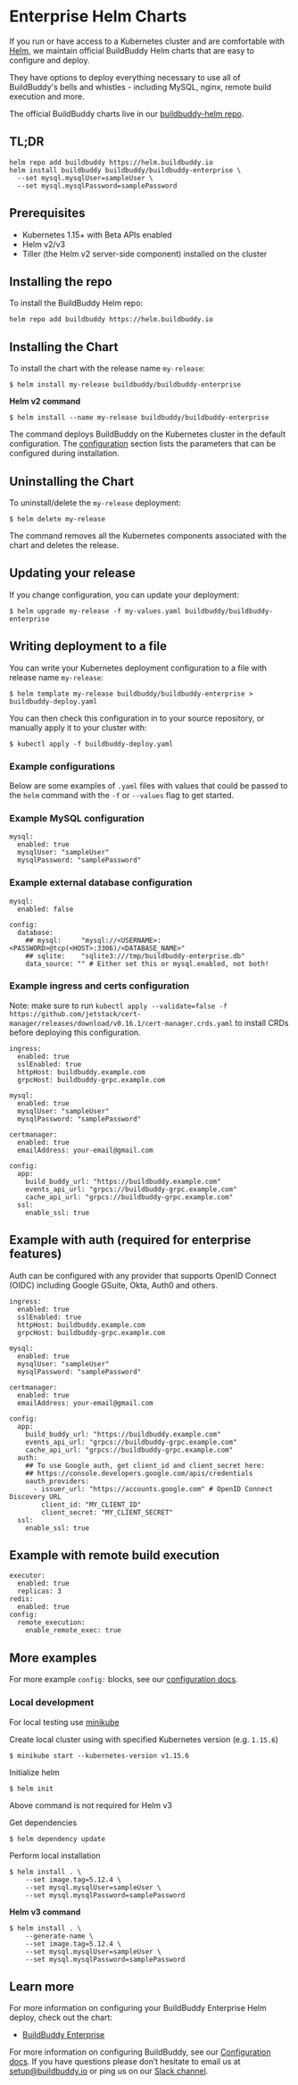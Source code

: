 <!--
{
  "name": "Enterprise Helm Charts",
  "category": "5f84be4816a467581a4ca066",
  "priority": 600
}
-->

# Enterprise Helm Charts

If you run or have access to a Kubernetes cluster and are comfortable with [Helm](https://helm.sh/), we maintain official BuildBuddy Helm charts that are easy to configure and deploy.

They have options to deploy everything necessary to use all of BuildBuddy's bells and whistles - including MySQL, nginx, remote build execution and more.

The official BuildBuddy charts live in our [buildbuddy-helm repo](https://github.com/buildbuddy-io/buildbuddy-helm).

## TL;DR

```
helm repo add buildbuddy https://helm.buildbuddy.io
helm install buildbuddy buildbuddy/buildbuddy-enterprise \
  --set mysql.mysqlUser=sampleUser \
  --set mysql.mysqlPassword=samplePassword
```

## Prerequisites

- Kubernetes 1.15+ with Beta APIs enabled
- Helm v2/v3
- Tiller (the Helm v2 server-side component) installed on the cluster

## Installing the repo

To install the BuildBuddy Helm repo:

```
helm repo add buildbuddy https://helm.buildbuddy.io
```

## Installing the Chart

To install the chart with the release name `my-release`:

```
$ helm install my-release buildbuddy/buildbuddy-enterprise
```

**Helm v2 command**

```
$ helm install --name my-release buildbuddy/buildbuddy-enterprise
```

The command deploys BuildBuddy on the Kubernetes cluster in the default configuration. The [configuration](#configuration)
section lists the parameters that can be configured during installation.

## Uninstalling the Chart

To uninstall/delete the `my-release` deployment:

```
$ helm delete my-release
```

The command removes all the Kubernetes components associated with the chart and deletes the release.

## Updating your release

If you change configuration, you can update your deployment:

```
$ helm upgrade my-release -f my-values.yaml buildbuddy/buildbuddy-enterprise
```

## Writing deployment to a file

You can write your Kubernetes deployment configuration to a file with release name `my-release`:

```
$ helm template my-release buildbuddy/buildbuddy-enterprise > buildbuddy-deploy.yaml
```

You can then check this configuration in to your source repository, or manually apply it to your cluster with:

```
$ kubectl apply -f buildbuddy-deploy.yaml
```

### Example configurations

Below are some examples of `.yaml` files with values that could be passed to the `helm`
command with the `-f` or `--values` flag to get started.

### Example MySQL configuration

```
mysql:
  enabled: true
  mysqlUser: "sampleUser"
  mysqlPassword: "samplePassword"
```

### Example external database configuration

```
mysql:
  enabled: false

config:
  database:
    ## mysql:     "mysql://<USERNAME>:<PASSWORD>@tcp(<HOST>:3306)/<DATABASE_NAME>"
    ## sqlite:    "sqlite3:///tmp/buildbuddy-enterprise.db"
    data_source: "" # Either set this or mysql.enabled, not both!
```

### Example ingress and certs configuration

Note: make sure to run `kubectl apply --validate=false -f https://github.com/jetstack/cert-manager/releases/download/v0.16.1/cert-manager.crds.yaml` to install CRDs before deploying this configuration.

```
ingress:
  enabled: true
  sslEnabled: true
  httpHost: buildbuddy.example.com
  grpcHost: buildbuddy-grpc.example.com

mysql:
  enabled: true
  mysqlUser: "sampleUser"
  mysqlPassword: "samplePassword"

certmanager:
  enabled: true
  emailAddress: your-email@gmail.com

config:
  app:
    build_buddy_url: "https://buildbuddy.example.com"
    events_api_url: "grpcs://buildbuddy-grpc.example.com"
    cache_api_url: "grpcs://buildbuddy-grpc.example.com"
  ssl:
    enable_ssl: true
```

## Example with auth (required for enterprise features)

Auth can be configured with any provider that supports OpenID Connect (OIDC) including Google GSuite, Okta, Auth0 and others.

```
ingress:
  enabled: true
  sslEnabled: true
  httpHost: buildbuddy.example.com
  grpcHost: buildbuddy-grpc.example.com

mysql:
  enabled: true
  mysqlUser: "sampleUser"
  mysqlPassword: "samplePassword"

certmanager:
  enabled: true
  emailAddress: your-email@gmail.com

config:
  app:
    build_buddy_url: "https://buildbuddy.example.com"
    events_api_url: "grpcs://buildbuddy-grpc.example.com"
    cache_api_url: "grpcs://buildbuddy-grpc.example.com"
  auth:
    ## To use Google auth, get client_id and client_secret here:
    ## https://console.developers.google.com/apis/credentials
    oauth_providers:
      - issuer_url: "https://accounts.google.com" # OpenID Connect Discovery URL
        client_id: "MY_CLIENT_ID"
        client_secret: "MY_CLIENT_SECRET"
  ssl:
    enable_ssl: true
```

## Example with remote build execution

```
executor:
  enabled: true
  replicas: 3
redis:
  enabled: true
config:
  remote_execution:
    enable_remote_exec: true
```

## More examples

For more example `config:` blocks, see our [configuration docs](https://www.buildbuddy.io/docs/config#configuration-options).

### Local development

For local testing use [minikube](https://github.com/kubernetes/minikube)

Create local cluster using with specified Kubernetes version (e.g. `1.15.6`)

```
$ minikube start --kubernetes-version v1.15.6
```

Initialize helm

```
$ helm init
```

Above command is not required for Helm v3

Get dependencies

```
$ helm dependency update
```

Perform local installation

```
$ helm install . \
    --set image.tag=5.12.4 \
    --set mysql.mysqlUser=sampleUser \
    --set mysql.mysqlPassword=samplePassword
```

**Helm v3 command**

```
$ helm install . \
    --generate-name \
    --set image.tag=5.12.4 \
    --set mysql.mysqlUser=sampleUser \
    --set mysql.mysqlPassword=samplePassword
```

## Learn more

For more information on configuring your BuildBuddy Enterprise Helm deploy, check out the chart:

- [BuildBuddy Enterprise](https://github.com/buildbuddy-io/buildbuddy-helm/tree/master/charts/buildbuddy-enterprise)

For more information on configuring BuildBuddy, see our [Configuration docs](config.md). If you have questions please don’t hesitate to email us at [setup@buildbuddy.io](setup@buildbuddy.io) or ping us on our [Slack channel](https://slack.buildbuddy.io).
